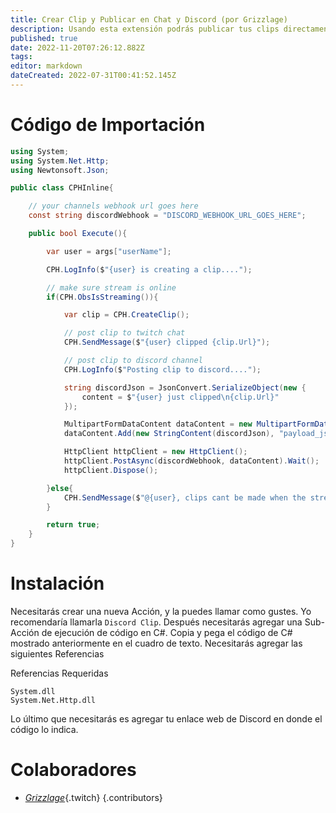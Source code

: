 ```yaml
---
title: Crear Clip y Publicar en Chat y Discord (por Grizzlage)
description: Usando esta extensión podrás publicar tus clips directamenteen discord usando un comando !clip.
published: true
date: 2022-11-20T07:26:12.882Z
tags: 
editor: markdown
dateCreated: 2022-07-31T00:41:52.145Z
---
```


# Código de Importación
```cs
using System;
using System.Net.Http;
using Newtonsoft.Json;

public class CPHInline{

    // your channels webhook url goes here
    const string discordWebhook = "DISCORD_WEBHOOK_URL_GOES_HERE";

    public bool Execute(){

        var user = args["userName"];

        CPH.LogInfo($"{user} is creating a clip....");

        // make sure stream is online
        if(CPH.ObsIsStreaming()){

            var clip = CPH.CreateClip();

            // post clip to twitch chat
            CPH.SendMessage($"{user} clipped {clip.Url}");

            // post clip to discord channel
            CPH.LogInfo($"Posting clip to discord....");

            string discordJson = JsonConvert.SerializeObject(new {
                content = $"{user} just clipped\n{clip.Url}"
            });

            MultipartFormDataContent dataContent = new MultipartFormDataContent();
            dataContent.Add(new StringContent(discordJson), "payload_json");

            HttpClient httpClient = new HttpClient();
            httpClient.PostAsync(discordWebhook, dataContent).Wait();
            httpClient.Dispose();

        }else{
            CPH.SendMessage($"@{user}, clips cant be made when the stream is offline");
        }

        return true;
    }
}
```
# Instalación

Necesitarás crear una nueva Acción, y la puedes llamar como gustes. Yo recomendaría llamarla `Discord Clip`. Después necesitarás agregar una Sub-Acción de ejecución de código en C#. Copia y pega el código de C# mostrado anteriormente en el cuadro de texto. Necesitarás agregar las siguientes Referencias

Referencias Requeridas
```
System.dll
System.Net.Http.dll
```
Lo último que necesitarás es agregar tu enlace web de Discord en donde el código lo indica.


# Colaboradores

- [*Grizzlage*](https://www.twitch.tv/grizzlage){.twitch}
{.contributors}